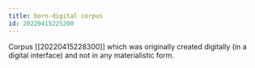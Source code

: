 ```yaml
---
title: born-digital corpus
id: 20220415225200
---
```


Corpus [[20220415228300]] which was originally created digitally (in a digital interface) and not in any materialistic form.
